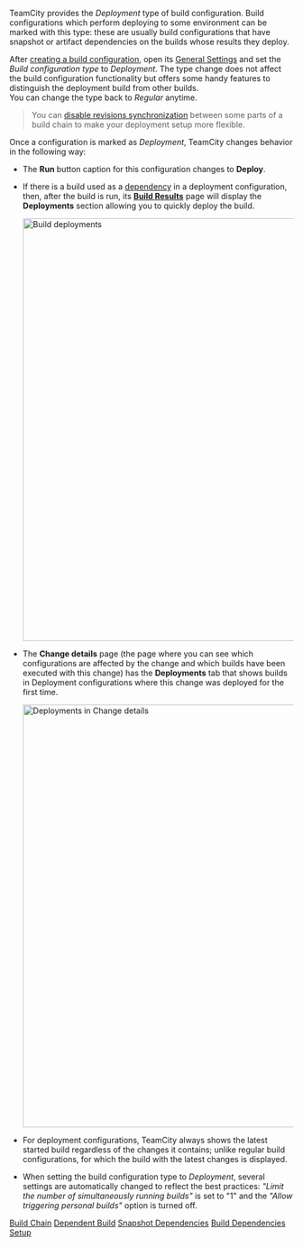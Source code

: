[//]: # (title: Deployment Build Configuration)
[//]: # (auxiliary-id: Deployment Build Configuration)

TeamCity provides the _Deployment_ type of build configuration. Build configurations which perform deploying to some environment can be marked with this type: these are usually build configurations that have snapshot or artifact dependencies on the builds whose results they deploy.

After [creating a build configuration](creating-and-editing-build-configurations.md), open its [General Settings](configuring-general-settings.md) and set the _Build configuration type_ to _Deployment_. The type change does not affect the build configuration functionality but offers some handy features to distinguish the deployment build from other builds.   
You can change the type back to _Regular_ anytime.

>You can [disable revisions synchronization](build-chain.md#Disabling+Revisions+Synchronization+Between+Chain+Parts) between some parts of a build chain to make your deployment setup more flexible.

Once a configuration is marked as _Deployment_, TeamCity changes behavior in the following way:
* The __Run__ button caption for this configuration changes to __Deploy__.
* If there is a build used as a [dependency](configuring-dependencies.md) in a deployment configuration, then, after the build is run, its __[Build Results](working-with-build-results.md)__ page will display the __Deployments__ section allowing you to quickly deploy the build.   

   <img src="Deployments.png" alt="Build deployments" width="750"/>

* The __Change details__ page (the page where you can see which configurations are affected by the change and which builds have been executed with this change) has the __Deployments__ tab that shows builds in Deployment configurations where this change was deployed for the first time.   
   
   <img src="ChangeDetails.png" alt="Deployments in Change details" width="750"/>
   
* For deployment configurations, TeamCity always shows the latest started build regardless of the changes it contains; unlike regular build configurations, for which the build with the latest changes is displayed.
* When setting the build configuration type to _Deployment_, several settings are automatically changed to reflect the best practices: _"Limit the number of simultaneously running builds"_ is set to "1" and the _"Allow triggering personal builds"_ option is turned off.

<seealso>
        <category ref="concepts">
            <a href="build-chain.md">Build Chain</a>
            <a href="dependent-build.md">Dependent Build</a>
        </category>
        <category ref="admin-guide">
            <a href="snapshot-dependencies.md">Snapshot Dependencies</a>
            <a href="build-dependencies-setup.md">Build Dependencies Setup</a>
        </category>
</seealso>